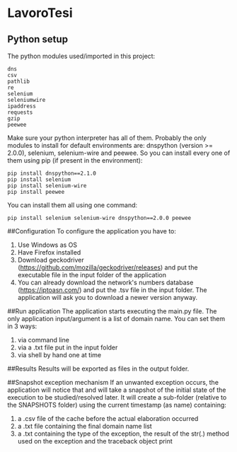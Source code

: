# LavoroTesi
## Python setup
The python modules used/imported in this project:

```
dns
csv
pathlib
re
selenium
seleniumwire
ipaddress
requests
gzip
peewee
```

Make sure your python interpreter has all of them.
Probably the only modules to install for default environments are: dnspython (version >= 2.0.0), selenium, 
selenium-wire and peewee.
So you can install every one of them using pip (if present in the environment):

```
pip install dnspython==2.1.0
pip install selenium
pip install selenium-wire
pip install peewee
```

You can install them all using one command:

```
pip install selenium selenium-wire dnspython==2.0.0 peewee
```

##Configuration
To configure the application you have to:
1) Use Windows as OS
2) Have Firefox installed
3) Download geckodriver (https://github.com/mozilla/geckodriver/releases) and put the executable file in the
input folder of the application
4) You can already download the network's numbers database (https://iptoasn.com/) and put the .tsv file in the
input folder. The application will ask you to download a newer version anyway.

##Run application
The application starts executing the main.py file.
The only application input/argument is a list of domain name. You can set them in 3 ways:
1) via command line
2) via a .txt file put in the input folder
3) via shell by hand one at time

##Results
Results will be exported as files in the output folder.

##Snapshot exception mechanism
If an unwanted exception occurs, the application will notice that and will take a snapshot of the initial state of
the execution to be studied/resolved later. It will create a sub-folder (relative to the SNAPSHOTS folder) using
the current timestamp (as name) containing:
1) a .csv file of the cache before the actual elaboration occurred
2) a .txt file containing the final domain name list
3) a .txt containing the type of the exception, the result of the str(.) method used on the exception and the traceback
object print